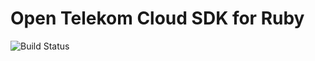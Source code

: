 # Open Telekom Cloud SDK for Ruby
![Build Status](https://travis-ci.org/streetspotr/otc-sdk-ruby.svg?branch=master)
